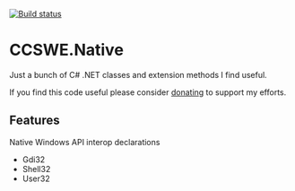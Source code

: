[![Build status](https://ci.appveyor.com/api/projects/status/jdqirp46kppcw2jq/branch/master?svg=true)](https://ci.appveyor.com/project/CoryCharlton/ccswe-libraries/branch/master)

# CCSWE.Native

Just a bunch of C# .NET classes and extension methods I find useful.

If you find this code useful please consider [donating](https://www.paypal.com/cgi-bin/webscr?cmd=_s-xclick&hosted_button_id=ECGSEZ36LV6QU) to support my efforts.

## Features

Native Windows API interop declarations

* Gdi32
* Shell32
* User32